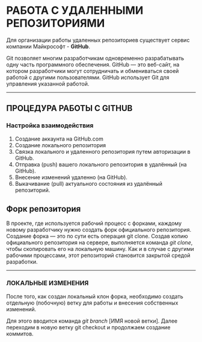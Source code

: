 # РАБОТА С УДАЛЕННЫМИ РЕПОЗИТОРИЯМИ

Для организации работы удаленных
репозиториев существует сервис компании Майкрософт - **GitHub**.

Git позволяет многим разработчикам одновременно разрабатывать одну часть программного обеспечения. GitHub — это веб-сайт, на котором разработчики могут сотрудничать и обмениваться своей работой с другими пользователями. GitHub использует Git для управления указанной работой.

-----
## ПРОЦЕДУРА РАБОТЫ С GITHUB

### Настройка взаимодействия

1. Создание аккаунта на GitHub.com
2. Создание локального репозитория
3. Связка локального и удаленного репозитория путем авторизации в  GitHub.
4. Отправка (push) вашего локального репозитория в удалённый (на GitHub).
5. Внесение изменений удаленно (на GitHub).
6. Выкачивание (pull) актуального состояния из удалённый репозиторий.

## Форк репозитория 

В проекте, где используется рабочий процесс с форками, каждому новому разработчику нужно создать форк официального репозитория. Cоздание форка — это по сути есть операция git clone. 
Создав копию официального репозитория на сервере, выполняется команда *git clone*, чтобы скопировать его на локальную машину. Как и в случае с другими рабочими процессами, этот репозиторий становится закрытой средой разработки.

-----
### ЛОКАЛЬНЫЕ ИЗМЕНЕНИЯ

После того, как создан локальный клон форка, необходимо создать отдельную (побочную) ветку для работы и внесения собственных изменений. 

Для этого вводится команда *git branch* [ИМЯ новой ветки]. Далее переходим в новую ветку git checkout и продолжаем создание коммитов.
